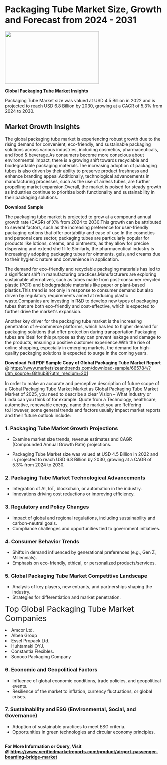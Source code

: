 <H1>Packaging Tube Market Size, Growth and Forecast from 2024 - 2031</H1><img class="aligncenter size-medium wp-image-584254" src="https://thirdeyenews.in/wp-content/uploads/2024/09/Global-Market-Research-300x168.jpeg" alt="" width="300" height="168" /><p><strong>Global&nbsp;<a href="https://www.marketsizeandtrends.com/download-sample/665784/?utm_source=Github8j?utm_medium=201">Packaging Tube Market</a> Insights</strong></p><p>Packaging Tube Market size was valued at USD 4.5 Billion in 2022 and is projected to reach USD 6.8 Billion by 2030, growing at a CAGR of 5.3% from 2024 to 2030.</p><p><h2>Market Growth Insights</h2> <p>The global packaging tube market is experiencing robust growth due to the rising demand for convenient, eco-friendly, and sustainable packaging solutions across various industries, including cosmetics, pharmaceuticals, and food & beverage.As consumers become more conscious about environmental impact, there is a growing shift towards recyclable and biodegradable packaging materials.The increasing adoption of packaging tubes is also driven by their ability to preserve product freshness and enhance branding appeal.Additionally, technological advancements in manufacturing processes, such as the use of airless tubes, are further propelling market expansion.Overall, the market is poised for steady growth as industries continue to prioritize both functionality and sustainability in their packaging solutions.</p> <p><strong>Download Sample</strong></p> <p>The packaging tube market is projected to grow at a compound annual growth rate (CAGR) of X% from 2024 to 2030.This growth can be attributed to several factors, such as the increasing preference for user-friendly packaging options that offer portability and ease of use.In the cosmetics and personal care sector, packaging tubes are particularly popular for products like lotions, creams, and ointments, as they allow for precise dispensing and extend shelf life.Similarly, the pharmaceutical industry is increasingly adopting packaging tubes for ointments, gels, and creams due to their hygienic nature and convenience in application.</p> <p>The demand for eco-friendly and recyclable packaging materials has led to a significant shift in manufacturing practices.Manufacturers are exploring sustainable alternatives, such as tubes made from post-consumer recycled plastic (PCR) and biodegradable materials like paper or plant-based plastics.This trend is not only in response to consumer demand but also driven by regulatory requirements aimed at reducing plastic waste.Companies are investing in R&D to develop new types of packaging tubes that are both eco-friendly and cost-effective, which is expected to further drive the market's expansion.</p> <p>Another key driver for the packaging tube market is the increasing penetration of e-commerce platforms, which has led to higher demand for packaging solutions that offer protection during transportation.Packaging tubes are ideal for this purpose as they can prevent leakage and damage to the products, ensuring a positive customer experience.With the rise of online shopping, especially in emerging markets, the demand for high-quality packaging solutions is expected to surge in the coming years.</p> <p><span class=""><strong>Download Full PDF Sample Copy of Global Packaging Tube Market Report</strong> @ <a href="https://www.marketsizeandtrends.com/download-sample/665784/?utm_source=Github8j?utm_medium=201" target="_blank">https://www.marketsizeandtrends.com/download-sample/665784/?utm_source=Github8j?utm_medium=201</a></span></p><p>In order to make an accurate and perceptive description of future scope of a Global&nbsp;Packaging Tube Market Market as Global&nbsp;Packaging Tube Market Market of 2025, you need to describe a clear Vision &ndash; What Industry or Linda can you think of for example: Quote from a Technology, healthcare, automotive, renewable energy, name the market you are Reffering to.However, some general trends and factors usually impact market reports and their future outlook include:</p><h3>1.&nbsp;<strong>Packaging Tube Market Growth Projections</strong></h3><ul><li>Examine market size trends, revenue estimates and CAGR (Compounded Annual Growth Rate) projections.</li><li><p>Packaging Tube Market size was valued at USD 4.5 Billion in 2022 and is projected to reach USD 6.8 Billion by 2030, growing at a CAGR of 5.3% from 2024 to 2030.</p></li></ul><h3>2.&nbsp;<strong>Packaging Tube Market Technological Advancements</strong></h3><ul><li>Integration of AI, IoT, blockchain, or automation in the industry.</li><li>Innovations driving cost reductions or improving efficiency.</li></ul><h3>3.&nbsp;<strong>Regulatory and Policy Changes</strong></h3><ul><li>Impact of global and regional regulations, including sustainability and carbon-neutral goals.</li><li>Compliance challenges and opportunities tied to government initiatives.</li></ul><h3>4.&nbsp;<strong>Consumer Behavior Trends</strong></h3><ul><li>Shifts in demand influenced by generational preferences (e.g., Gen Z, Millennials).</li><li>Emphasis on eco-friendly, ethical, or personalized products/services.</li></ul><h3>5.&nbsp;<strong>Global Packaging Tube Market Competitive Landscape</strong></h3><ul><li>Analysis of key players, new entrants, and partnerships shaping the industry.</li><li>Strategies for differentiation and market penetration.</li></ul><p data-pm-slice="1 1 []"><span style="color: inherit; font-family: inherit; font-size: 25px;">Top Global Packaging Tube Market Companies</span></p><div class="" data-test-id=""><p><li>Amcor Ltd.</li><li> Albea Group</li><li> Essel Propack Ltd.</li><li> Huhtamaki OYJ.</li><li> Constantia Flexibles.</li><li> Sonoco Packaging Company</li></p></div><h3>6.&nbsp;<strong>Economic and Geopolitical Factors</strong></h3><ul><li>Influence of global economic conditions, trade policies, and geopolitical events.</li><li>Resilience of the market to inflation, currency fluctuations, or global crises.</li></ul><h3>7.&nbsp;<strong>Sustainability and ESG (Environmental, Social, and Governance)</strong></h3><ul><li>Adoption of sustainable practices to meet ESG criteria.</li><li>Opportunities in green technologies and circular economy principles.</li></ul><h2><strong style="font-size: 14px;">For More Information or Query, Visit @&nbsp;</strong><a style="background-color: #ffffff; font-size: 14px;" href="https://www.marketsizeandtrends.com/report/packaging-tube-market/" target="_blank">https://www.verifiedmarketreports.com/product/airport-passenger-boarding-bridge-market</a></h2>